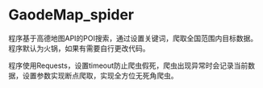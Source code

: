 # GaodeMap_spider
程序基于高德地图API的POI搜索，通过设置关键词，爬取全国范围内目标数据。程序默认为火锅，如果有需要自行更改代码。

程序使用Requests，设置timeout防止爬虫假死，爬虫出现异常时会记录当前数据，设置参数实现断点爬取，实现全方位无死角爬虫。
